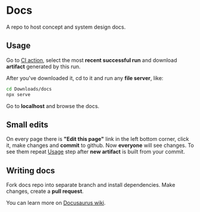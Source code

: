 # Docs

A repo to host concept and system design docs.

## Usage

Go to [CI action](https://github.com/seven-1-travelbot/docs/actions/workflows/CI.yaml), select the most **recent successful run** and download **artifact** generated by this run.

After you've downloaded it, cd to it and run any **file server**, like:

```bash
cd Downloads/docs
npx serve
```

Go to **localhost** and browse the docs.

## Small edits

On every page there is **"Edit this page"** link in the left bottom corner, click it, make changes and **commit** to github. Now **everyone** will see changes. To see them repeat [Usage](#usage) step after **new artifact** is built from your commit.

## Writing docs

Fork docs repo into separate branch and install dependencies. Make changes, create a **pull request**.

You can learn more on [Docusaurus wiki](https://docusaurus.io/docs).
